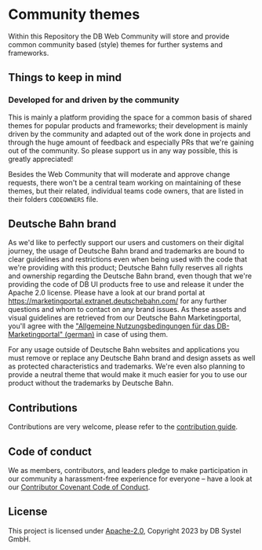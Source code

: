 # Community themes

Within this Repository the DB Web Community will store and provide common community based (style) themes for further systems and frameworks.

## Things to keep in mind

### Developed for and driven by the community

This is mainly a platform providing the space for a common basis of shared themes for popular products and frameworks; their development
is mainly driven by the community and adapted out of the work done in projects and through the huge amount of feedback and especially PRs
that we're gaining out of the community. So please support us in any way possible, this is greatly appreciated!

Besides the Web Community that will moderate and approve change requests, there won't be a central team working on maintaining of these themes,
but their related, individual teams code owners, that are listed in their folders `CODEOWNERS` file.

## Deutsche Bahn brand

As we'd like to perfectly support our users and customers on their digital journey, the usage of Deutsche Bahn brand and
trademarks are bound to clear guidelines and restrictions even when being used with the code that we're providing with
this product; Deutsche Bahn fully reserves all rights and ownership regarding the Deutsche Bahn brand, even though that
we're providing the code of DB UI products free to use and release it under the Apache 2.0 license.
Please have a look at our brand portal at <https://marketingportal.extranet.deutschebahn.com/> for any further questions
and whom to contact on any brand issues. As these assets and visual guidelines are retrieved from our Deutsche Bahn
Marketingportal, you'll agree with
the ["Allgemeine Nutzungsbedingungen für das DB-Marketingportal" (german)](https://marketingportal.extranet.deutschebahn.com/marketingportal/Nutzungsbedingungen-9702684#)
in case of using them.

For any usage outside of Deutsche Bahn websites and applications you must remove or replace any Deutsche Bahn brand and
design assets as well as protected characteristics and trademarks. We're even also planning to provide a neutral theme
that would make it much easier for you to use our product without the trademarks by Deutsche Bahn.

## Contributions

Contributions are very welcome, please refer to the [contribution guide](CONTRIBUTING.md).

## Code of conduct

We as members, contributors, and leaders pledge to make participation in our
community a harassment-free experience for everyone – have a look at
our [Contributor Covenant Code of Conduct](CODE-OF-CONDUCT.md).

## License

This project is licensed under [Apache-2.0](LICENSE), Copyright 2023 by DB Systel GmbH.
